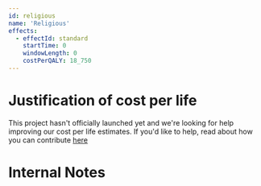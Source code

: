 ```yaml
---
id: religious
name: 'Religious'
effects:
  - effectId: standard
    startTime: 0
    windowLength: 0
    costPerQALY: 18_750
---
```


# Justification of cost per life

This project hasn't officially launched yet and we're looking for help improving our cost per life estimates.
If you'd like to help, read about how you can contribute [here](https://github.com/impactlist/impactlist/blob/master/CONTRIBUTING.md)

# Internal Notes
